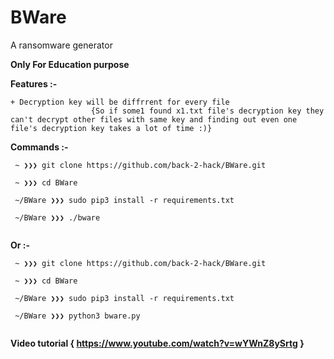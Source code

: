 # BWare
A ransomware generator

**Only For Education purpose**


**Features :-**
```
+ Decryption key will be diffrrent for every file 
                  {So if some1 found x1.txt file's decryption key they can't decrypt other files with same key and finding out even one file's decryption key takes a lot of time :)}
```



**Commands :-**
```
 ~ ❯❯❯ git clone https://github.com/back-2-hack/BWare.git
 
 ~ ❯❯❯ cd BWare
 
 ~/BWare ❯❯❯ sudo pip3 install -r requirements.txt
 
 ~/BWare ❯❯❯ ./bware
 
 ```
**Or :-**

```
 ~ ❯❯❯ git clone https://github.com/back-2-hack/BWare.git
 
 ~ ❯❯❯ cd BWare
 
 ~/BWare ❯❯❯ sudo pip3 install -r requirements.txt
 
 ~/BWare ❯❯❯ python3 bware.py
 
 ```



**Video tutorial {
https://www.youtube.com/watch?v=wYWnZ8ySrtg
}**
